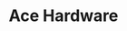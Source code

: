 ---
title: "Ace Hardware"
url: /fort-worth/ace-hardware-camp-bowie-boulevard/
shop: doityourself
---
